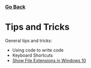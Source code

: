 ### [Go Back](../Introduction/overview.md)
# Tips and Tricks

General tips and tricks:
* Using code to write code
* Keyboard Shortcuts
* [Show File Extensions in Windows 10](https://youtu.be/PoTah9YBG2Y?t=23)
